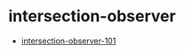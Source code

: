 # intersection-observer

- [intersection-observer-101](https://codesandbox.io/s/intersection-observer-0s8yxd)
